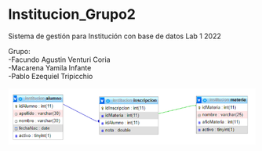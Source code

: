 # Institucion_Grupo2
Sistema de gestión para Institución con base de datos
Lab 1 2022

Grupo: <br>
-Facundo Agustin Venturi Coria<br>
-Macarena Yamila Infante<br>
-Pablo Ezequiel Tripicchio<br>
<br>
![image](https://github.com/fakuventuri/Institucion_Grupo2/blob/pruebas-readme/institucion_Grupo2_BaseDeDatos.png?raw=true)
